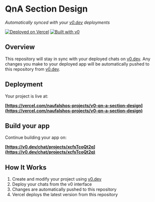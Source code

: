 # QnA Section Design

*Automatically synced with your [v0.dev](https://v0.dev) deployments*

[![Deployed on Vercel](https://img.shields.io/badge/Deployed%20on-Vercel-black?style=for-the-badge&logo=vercel)](https://vercel.com/naufalshos-projects/v0-qn-a-section-design)
[![Built with v0](https://img.shields.io/badge/Built%20with-v0.dev-black?style=for-the-badge)](https://v0.dev/chat/projects/xcfsTcoQt2q)

## Overview

This repository will stay in sync with your deployed chats on [v0.dev](https://v0.dev).
Any changes you make to your deployed app will be automatically pushed to this repository from [v0.dev](https://v0.dev).

## Deployment

Your project is live at:

**[https://vercel.com/naufalshos-projects/v0-qn-a-section-design](https://vercel.com/naufalshos-projects/v0-qn-a-section-design)**

## Build your app

Continue building your app on:

**[https://v0.dev/chat/projects/xcfsTcoQt2q](https://v0.dev/chat/projects/xcfsTcoQt2q)**

## How It Works

1. Create and modify your project using [v0.dev](https://v0.dev)
2. Deploy your chats from the v0 interface
3. Changes are automatically pushed to this repository
4. Vercel deploys the latest version from this repository
